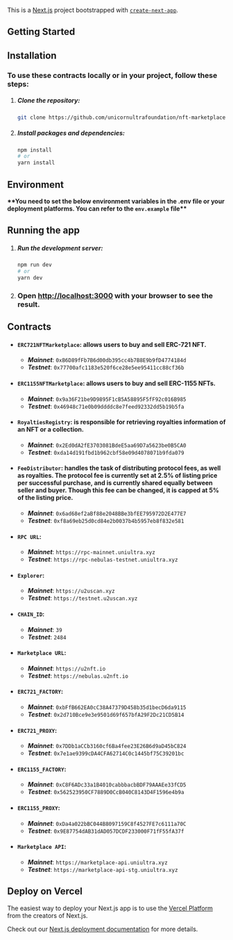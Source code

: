 This is a [Next.js](https://nextjs.org/) project bootstrapped with [`create-next-app`](https://github.com/vercel/next.js/tree/canary/packages/create-next-app).

## Getting Started

## Installation

### To use these contracts locally or in your project, follow these steps:

1. ##### Clone the repository:

   ```bash
   git clone https://github.com/unicornultrafoundation/nft-marketplace-webapp.git

   ```

2. ##### Install packages and dependencies:
   ```bash
   npm install
   # or
   yarn install
   ```

## Environment

**\*\***You need to set the below environment variables in the .env file or your deployment platforms. You can refer to the `env.example` file**\*\***

## Running the app

1. ##### Run the development server:

   ```bash
   npm run dev
   # or
   yarn dev
   ```

2. ### Open [http://localhost:3000](http://localhost:3000) with your browser to see the result.

## Contracts

- #### `ERC721NFTMarketplace`: allows users to buy and sell ERC-721 NFT.
  - _**Mainnet**_: `0xB6D89fFb7B6d00db395cc4b7B8E9b9fD4774184d`
  - _**Testnet**_: `0x77700afc1183e520f6ce28e5ee95411cc88cf36b`
- #### `ERC1155NFTMarketplace`: allows users to buy and sell ERC-1155 NFTs.
  - _**Mainnet**_: `0x9a36F21be9D9895F1cB5A58895F5fF92c016B985`
  - _**Testnet**_: `0x46948c71e0b09ddddc8e7feed92332dd5b19b5fa`
- #### `RoyaltiesRegistry`: is responsible for retrieving royalties information of an NFT or a collection.
  - _**Mainnet**_: `0x2Ed0dA2fE3703081BdeE5aa69D7a5623be0B5CA0`
  - _**Testnet**_: `0xda14d191fbd1b962cbf58e09d4078071b9fda079`
- #### `FeeDistributor`: handles the task of distributing protocol fees, as well as royalties. The protocol fee is currently set at 2.5% of listing price per successful purchase, and is currently shared equally between seller and buyer. Though this fee can be changed, it is capped at 5% of the listing price.
  - _**Mainnet**_: `0x6ad68ef2aBf88e2048BBe3bfEE795972D2E477E7`
  - _**Testnet**_: `0xf8a69eb25d0cd84e2b0037b4b5957eb8f832e581`
- #### `RPC URL`:
  - _**Mainnet**_: `https://rpc-mainnet.uniultra.xyz`
  - _**Testnet**_: `https://rpc-nebulas-testnet.uniultra.xyz`
- #### `Explorer`:
  - _**Mainnet**_: `https://u2uscan.xyz`
  - _**Testnet**_: `https://testnet.u2uscan.xyz`
- #### `CHAIN_ID`:
  - _**Mainnet**_: `39`
  - _**Testnet**_: `2484`
- #### `Marketplace URL`:
  - _**Mainnet**_: `https://u2nft.io`
  - _**Testnet**_: `https://nebulas.u2nft.io`
- #### `ERC721_FACTORY`:
  - _**Mainnet**_: `0xbFfB662EA0cC38A47379D458b35d1becD6da9115`
  - _**Testnet**_: `0x2d710Bce9e3e9501d69f657bfA29F2Dc21CD5B14`
- #### `ERC721_PROXY`:
  - _**Mainnet**_: `0x7DDb1aCCb3160cf6Ba4fee23E26B6d9aD45bC824`
  - _**Testnet**_: `0x7e1ae9399cDA4CFA62714C0c1445bf75C39201bc`
- #### `ERC1155_FACTORY`:
  - _**Mainnet**_: `0xC8F6ADc33a1B4010cabbbacbBDF79AAAEe33fCD5`
  - _**Testnet**_: `0x562523950CF7889D0CcB040C8143D4F1596e4b9a`
- #### `ERC1155_PROXY`:
  - _**Mainnet**_: `0xDa4a022bBC044B8097159C8f4527FE7c6111a70C`
  - _**Testnet**_: `0x9E87754dAB31dAD057DCDF233000F71fF55fA37f`
- #### `Marketplace API`:
  - _**Mainnet**_: `https://marketplace-api.uniultra.xyz`
  - _**Testnet**_: `https://marketplace-api-stg.uniultra.xyz`

## Deploy on Vercel

The easiest way to deploy your Next.js app is to use the [Vercel Platform](https://vercel.com/new?utm_medium=default-template&filter=next.js&utm_source=create-next-app&utm_campaign=create-next-app-readme) from the creators of Next.js.

Check out our [Next.js deployment documentation](https://nextjs.org/docs/deployment) for more details.
